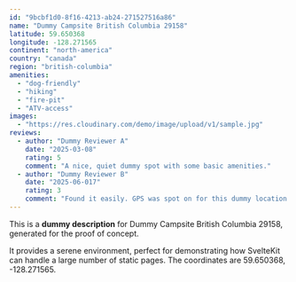 ```yaml
---
id: "9bcbf1d0-8f16-4213-ab24-271527516a86"
name: "Dummy Campsite British Columbia 29158"
latitude: 59.650368
longitude: -128.271565
continent: "north-america"
country: "canada"
region: "british-columbia"
amenities:
  - "dog-friendly"
  - "hiking"
  - "fire-pit"
  - "ATV-access"
images:
  - "https://res.cloudinary.com/demo/image/upload/v1/sample.jpg"
reviews:
  - author: "Dummy Reviewer A"
    date: "2025-03-08"
    rating: 5
    comment: "A nice, quiet dummy spot with some basic amenities."
  - author: "Dummy Reviewer B"
    date: "2025-06-017"
    rating: 3
    comment: "Found it easily. GPS was spot on for this dummy location."
---
```


This is a **dummy description** for Dummy Campsite British Columbia 29158, generated for the proof of concept.

It provides a serene environment, perfect for demonstrating how SvelteKit can handle a large number of static pages. The coordinates are 59.650368, -128.271565.
